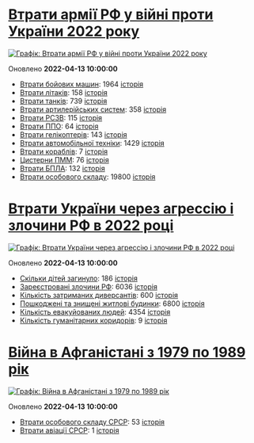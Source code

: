 # [Втрати армії РФ у війні проти України 2022 року](https://uadata.net/ukraine-russia-war-2022)
[![Графік: Втрати армії РФ у війні проти України 2022 року](https://uadata.net/screen?458289&u=%2Fukraine-russia-war-2022)](https://uadata.net/ukraine-russia-war-2022)

Оновлено **2022-04-13 10:00:00**

- [Втрати бойових машин](https://uadata.net/ukraine-russia-war-2022/bbm): 1964 [історія](/ukraine-russia-war-2022/bbm.md)
- [Втрати літаків](https://uadata.net/ukraine-russia-war-2022/planes): 158 [історія](/ukraine-russia-war-2022/planes.md)
- [Втрати танків](https://uadata.net/ukraine-russia-war-2022/tanks): 739 [історія](/ukraine-russia-war-2022/tanks.md)
- [Втрати артилерійських систем](https://uadata.net/ukraine-russia-war-2022/artilery): 358 [історія](/ukraine-russia-war-2022/artilery.md)
- [Втрати РСЗВ](https://uadata.net/ukraine-russia-war-2022/rszv): 115 [історія](/ukraine-russia-war-2022/rszv.md)
- [Втрати ППО](https://uadata.net/ukraine-russia-war-2022/ppo): 64 [історія](/ukraine-russia-war-2022/ppo.md)
- [Втрати гелікоптерів](https://uadata.net/ukraine-russia-war-2022/helicopters): 143 [історія](/ukraine-russia-war-2022/helicopters.md)
- [Втрати автомобільної техніки](https://uadata.net/ukraine-russia-war-2022/auto): 1429 [історія](/ukraine-russia-war-2022/auto.md)
- [Втрати кораблів](https://uadata.net/ukraine-russia-war-2022/ships): 7 [історія](/ukraine-russia-war-2022/ships.md)
- [Цистерни ПММ](https://uadata.net/ukraine-russia-war-2022/pmm): 76 [історія](/ukraine-russia-war-2022/pmm.md)
- [Втрати БПЛА](https://uadata.net/ukraine-russia-war-2022/bpla): 132 [історія](/ukraine-russia-war-2022/bpla.md)
- [Втрати особового складу](https://uadata.net/ukraine-russia-war-2022/people): 19800 [історія](/ukraine-russia-war-2022/people.md)
# [Втрати України через агрессію і злочини РФ в 2022 році](https://uadata.net/how-many-children-died-from-russia-aggression-2022)
[![Графік: Втрати України через агрессію і злочини РФ в 2022 році](https://uadata.net/screen?458289&u=%2Fhow-many-children-died-from-russia-aggression-2022)](https://uadata.net/how-many-children-died-from-russia-aggression-2022)

Оновлено **2022-04-13 10:00:00**

- [Скільки дітей загинуло](https://uadata.net/how-many-children-died-from-russia-aggression-2022/how-many-children-died): 186 [історія](/how-many-children-died-from-russia-aggression-2022/how-many-children-died.md)
- [Зареєстровані злочини РФ](https://uadata.net/how-many-children-died-from-russia-aggression-2022/registered-crimes): 6036 [історія](/how-many-children-died-from-russia-aggression-2022/registered-crimes.md)
- [Кількість затриманих диверсантів](https://uadata.net/how-many-children-died-from-russia-aggression-2022/number-of-arrested-saboteurs): 600 [історія](/how-many-children-died-from-russia-aggression-2022/number-of-arrested-saboteurs.md)
- [Пошкоджені та знищені житлові будинки](https://uadata.net/how-many-children-died-from-russia-aggression-2022/destroed-or-damanged-living-houses): 6800 [історія](/how-many-children-died-from-russia-aggression-2022/destroed-or-damanged-living-houses.md)
- [Кількість евакуйованих людей](https://uadata.net/how-many-children-died-from-russia-aggression-2022/kilkist-evakuyovanukh): 4354 [історія](/how-many-children-died-from-russia-aggression-2022/kilkist-evakuyovanukh.md)
- [Кількість гуманітарних коридорів](https://uadata.net/how-many-children-died-from-russia-aggression-2022/kilkist-gumanitarnukh-korudoriv): 9 [історія](/how-many-children-died-from-russia-aggression-2022/kilkist-gumanitarnukh-korudoriv.md)
# [Війна в Афганістані з 1979 по 1989 рік](https://uadata.net/afgan-war-1979-1989)
[![Графік: Війна в Афганістані з 1979 по 1989 рік](https://uadata.net/screen?458289&u=%2Fafgan-war-1979-1989)](https://uadata.net/afgan-war-1979-1989)

Оновлено **2022-04-13 10:00:00**

- [Втрати особового складу СРСР](https://uadata.net/afgan-war-1979-1989/soviet-army-losses-in-afgan-army): 53 [історія](/afgan-war-1979-1989/soviet-army-losses-in-afgan-army.md)
- [Втрати авіації СРСР](https://uadata.net/afgan-war-1979-1989/soviet-aircraft-losses-in-afgan-war): 1 [історія](/afgan-war-1979-1989/soviet-aircraft-losses-in-afgan-war.md)
